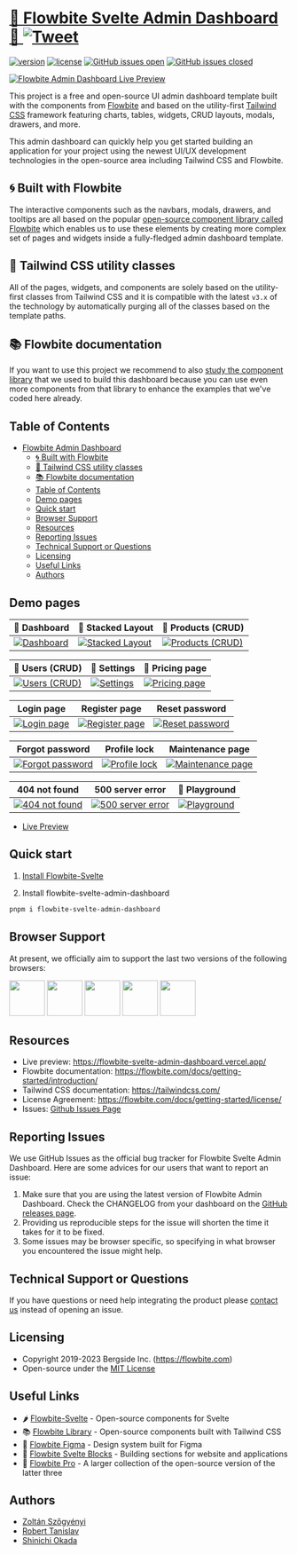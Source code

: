 # [🚧 Flowbite Svelte Admin Dashboard 🚧 ](https://flowbite-admin-dashboard.vercel.app) [![Tweet](https://img.shields.io/twitter/url/http/shields.io.svg?style=social&logo=twitter)](https://twitter.com/intent/tweet?url=https%3A%2F%2Fgithub.com%2Fthemesberg%2Fflowbite-svelte-admin-dashboard&text=Check%20out%20this%20open-source%20admin%20dashboard%20built%20with%20Flowbite%20and%20Tailwind%20CSS)

[![version](https://img.shields.io/npm/v/flowbite-svelte-admin-dashboard)](https://www.npmjs.com/package/flowbite-svelte-admin-dashboard)
[![license](https://img.shields.io/badge/license-MIT-blue.svg)](LICENSE.md)
[![GitHub issues open](https://img.shields.io/github/issues/themesberg/flowbite-svelte-admin-dashboard.svg)](https://github.com/themesberg/flowbite-svelte-admin-dashboard/issues?q=is%3Aopen+is%3Aissue)
[![GitHub issues closed](https://img.shields.io/github/issues-closed-raw/themesberg/flowbite-svelte-admin-dashboard.svg)](https://github.com/themesberg/flowbite-svelte-admin-dashboard/issues?q=is%3Aissue+is%3Aclosed)

[![Flowbite Admin Dashboard Live Preview](https://flowbite.s3.amazonaws.com/templates/flowbite-admin-dashboard/flowbite-admin-dashboard-preview.png)](https://flowbite-admin-dashboard.vercel.app/)

This project is a free and open-source UI admin dashboard template built with the components from [Flowbite](https://github.com/themesberg/flowbite) and based on the utility-first [Tailwind CSS](https://github.com/tailwindlabs/tailwindcss) framework featuring charts, tables, widgets, CRUD layouts, modals, drawers, and more.

This admin dashboard can quickly help you get started building an application for your project using the newest UI/UX development technologies in the open-source area including Tailwind CSS and Flowbite.

## 🌀 Built with Flowbite

The interactive components such as the navbars, modals, drawers, and tooltips are all based on the popular [open-source component library called Flowbite](https://flowbite.com/) which enables us to use these elements by creating more complex set of pages and widgets inside a fully-fledged admin dashboard template.

## 💨 Tailwind CSS utility classes

All of the pages, widgets, and components are solely based on the utility-first classes from Tailwind CSS and it is compatible with the latest `v3.x` of the technology by automatically purging all of the classes based on the template paths.

## 📚 Flowbite documentation

If you want to use this project we recommend to also [study the component library](https://flowbite.com/docs/getting-started/introduction/) that we used to build this dashboard because you can use even more components from that library to enhance the examples that we've coded here already.

## Table of Contents

-   [Flowbite Admin Dashboard ](#flowbite-admin-dashboard-)
    -   [🌀 Built with Flowbite](#-built-with-flowbite)
    -   [💨 Tailwind CSS utility classes](#-tailwind-css-utility-classes)
    -   [📚 Flowbite documentation](#-flowbite-documentation)
    -   [Table of Contents](#table-of-contents)
    -   [Demo pages](#demo-pages)
    -   [Quick start](#quick-start)
    -   [Browser Support](#browser-support)
    -   [Resources](#resources)
    -   [Reporting Issues](#reporting-issues)
    -   [Technical Support or Questions](#technical-support-or-questions)
    -   [Licensing](#licensing)
    -   [Useful Links](#useful-links)
    -   [Authors](#authors)

## Demo pages

| 🚧 Dashboard                                                                                               | 🚧 Stacked Layout                                                                                              | 🚧 Products (CRUD)                                                                                                    |
| ---------------------------------------------------------------------------------------------------------- | -------------------------------------------------------------------------------------------------------------- | --------------------------------------------------------------------------------------------------------------------- |
| [![Dashboard](https://flowbite.s3.amazonaws.com/templates/flowbite-admin-dashboard/github/homepage.jpg)]() | [![Stacked Layout](https://flowbite.s3.amazonaws.com/templates/flowbite-admin-dashboard/github/stacked.jpg)]() | [![Products (CRUD)](https://flowbite.s3.amazonaws.com/templates/flowbite-admin-dashboard/github/products-crud.jpg)]() |

| 🚧 Users (CRUD)                                                                                            | 🚧 Settings                                                                                               | 🚧 Pricing page                                                                                              |
| ---------------------------------------------------------------------------------------------------------- | --------------------------------------------------------------------------------------------------------- | ------------------------------------------------------------------------------------------------------------ |
| [![Users (CRUD)](https://flowbite.s3.amazonaws.com/templates/flowbite-admin-dashboard/github/users.jpg)]() | [![Settings](https://flowbite.s3.amazonaws.com/templates/flowbite-admin-dashboard/github/settings.jpg)]() | [![Pricing page](https://flowbite.s3.amazonaws.com/templates/flowbite-admin-dashboard/github/pricing.jpg)]() |

| Login page                                                                                                                                                                         | Register page                                                                                                                                                                            | Reset password                                                                                                                                                                                        |
| ---------------------------------------------------------------------------------------------------------------------------------------------------------------------------------- | ---------------------------------------------------------------------------------------------------------------------------------------------------------------------------------------- | ----------------------------------------------------------------------------------------------------------------------------------------------------------------------------------------------------- |
| [![Login page](https://flowbite.s3.amazonaws.com/templates/flowbite-admin-dashboard/github/login.jpg)](https://flowbite-svelte-admin-dashboard.vercel.app/authentication/sign-in/) | [![Register page](https://flowbite.s3.amazonaws.com/templates/flowbite-admin-dashboard/github/register.jpg)](https://flowbite-svelte-admin-dashboard.vercel.app/authentication/sign-up/) | [![Reset password](https://flowbite.s3.amazonaws.com/templates/flowbite-admin-dashboard/github/reset-password.jpg)](https://flowbite-svelte-admin-dashboard.vercel.app/authentication/reset-password) |

| Forgot password                                                                                                                                                                                          | Profile lock                                                                                                                                                                                    | Maintenance page                                                                                                                                                                         |
| -------------------------------------------------------------------------------------------------------------------------------------------------------------------------------------------------------- | ----------------------------------------------------------------------------------------------------------------------------------------------------------------------------------------------- | ---------------------------------------------------------------------------------------------------------------------------------------------------------------------------------------- |
| [![Forgot password](https://flowbite.s3.amazonaws.com/templates/flowbite-admin-dashboard/github/forgot-password.jpg)](https://flowbite-svelte-admin-dashboard.vercel.app/authentication/forgot-password) | [![Profile lock](https://flowbite.s3.amazonaws.com/templates/flowbite-admin-dashboard/github/profile-lock.jpg)](https://flowbite-svelte-admin-dashboard.vercel.app/authentication/profile-lock) | [![Maintenance page](https://flowbite.s3.amazonaws.com/templates/flowbite-admin-dashboard/github/maintenance.jpg)](https://flowbite-svelte-admin-dashboard.vercel.app/pages/maintenance) |

| 404 not found                                                                                                                                                         | 500 server error                                                                                                                                                         | 🚧 Playground                                                                                                 |
| --------------------------------------------------------------------------------------------------------------------------------------------------------------------- | ------------------------------------------------------------------------------------------------------------------------------------------------------------------------ | ------------------------------------------------------------------------------------------------------------- |
| [![404 not found](https://flowbite.s3.amazonaws.com/templates/flowbite-admin-dashboard/github/404.jpg)](https://flowbite-svelte-admin-dashboard.vercel.app/pages/404) | [![500 server error](https://flowbite.s3.amazonaws.com/templates/flowbite-admin-dashboard/github/500.jpg)](https://flowbite-svelte-admin-dashboard.vercel.app/pages/500) | [![Playground](https://flowbite.s3.amazonaws.com/templates/flowbite-admin-dashboard/github/playground.jpg)]() |

-   [Live Preview](https://flowbite-svelte-admin-dashboard.vercel.app/)

## Quick start

1. [Install Flowbite-Svelte](https://flowbite-svelte.com/docs/pages/introduction)

2. Install flowbite-svelte-admin-dashboard

```bash
pnpm i flowbite-svelte-admin-dashboard
```

## Browser Support

At present, we officially aim to support the last two versions of the following browsers:

<img src="https://s3.amazonaws.com/creativetim_bucket/github/browser/chrome.png" width="64" height="64"> <img src="https://s3.amazonaws.com/creativetim_bucket/github/browser/firefox.png" width="64" height="64"> <img src="https://s3.amazonaws.com/creativetim_bucket/github/browser/edge.png" width="64" height="64"> <img src="https://s3.amazonaws.com/creativetim_bucket/github/browser/safari.png" width="64" height="64"> <img src="https://s3.amazonaws.com/creativetim_bucket/github/browser/opera.png" width="64" height="64">

## Resources

-   Live preview: <https://flowbite-svelte-admin-dashboard.vercel.app/>
-   Flowbite documentation: <https://flowbite.com/docs/getting-started/introduction/>
-   Tailwind CSS documentation: <https://tailwindcss.com/>
-   License Agreement: <https://flowbite.com/docs/getting-started/license/>
-   Issues: [Github Issues Page](https://github.com/themesberg/flowbite-svelte-admin-dashboard/issues)

## Reporting Issues

We use GitHub Issues as the official bug tracker for Flowbite Svelte Admin Dashboard. Here are some advices for our users that want to report an issue:

1. Make sure that you are using the latest version of Flowbite Admin Dashboard. Check the CHANGELOG from your dashboard on the [GitHub releases page](https://github.com/themesberg/flowbite-svelte-admin-dashboard/releases).
2. Providing us reproducible steps for the issue will shorten the time it takes for it to be fixed.
3. Some issues may be browser specific, so specifying in what browser you encountered the issue might help.

## Technical Support or Questions

If you have questions or need help integrating the product please [contact us](https://github.com/themesberg/flowbite-svelte-admin-dashboard/issues) instead of opening an issue.

## Licensing

-   Copyright 2019-2023 Bergside Inc. (https://flowbite.com)
-   Open-source under the [MIT License](https://github.com/themesberg/flowbite-admin-dashboard/blob/main/LICENSE)

## Useful Links

-   🌶 [Flowbite-Svelte](https://flowbite-svelte.com) - Open-source components for Svelte
-   📚 [Flowbite Library](https://flowbite.com/) - Open-source components built with Tailwind CSS
-   🎨 [Flowbite Figma](https://flowbite.com/figma/) - Design system built for Figma
-   🧱 [Flowbite Svelte Blocks](https://flowbite-svelte-blocks.com/blocks/) - Building sections for website and applications
-   💎 [Flowbite Pro](https://flowbite.com/pro/) - A larger collection of the open-source version of the latter three

## Authors

-   [Zoltán Szőgyényi](https://twitter.com/zoltanszogyenyi)
-   [Robert Tanislav](https://twitter.com/roberttanislav)
-   [Shinichi Okada](https://twitter.com/shinokada)
